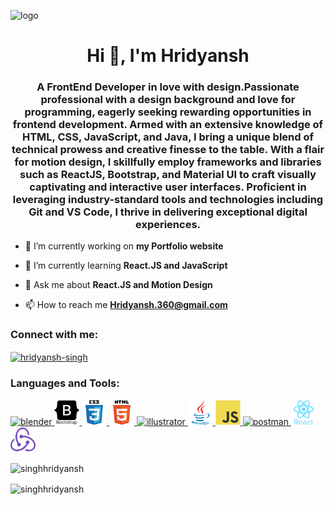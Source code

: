 ![logo]([https://github.com/SinghHridyansh/SinghHridyansh/blob/main/Github%20image%202.png](https://drive.google.com/file/d/14ZfasDVjEYa6_zCmYSNpLmmil3qrJHPg/view?usp=share_link))
<h1 align="center">Hi 👋, I'm Hridyansh</h1>
<h3 align="center">A FrontEnd Developer in love with design.Passionate professional with a design background and love for programming, eagerly seeking rewarding opportunities in frontend development. Armed with an extensive knowledge of HTML, CSS, JavaScript, and Java, I bring a unique blend of technical prowess and creative finesse to the table. With a flair for motion design, I skillfully employ frameworks and libraries such as ReactJS, Bootstrap, and Material UI to craft visually captivating and interactive user interfaces. Proficient in leveraging industry-standard tools and technologies including Git and VS Code, I thrive in delivering exceptional digital experiences.</h3>

- 🔭 I’m currently working on **my Portfolio website**

- 🌱 I’m currently learning **React.JS and JavaScript**

- 💬 Ask me about **React.JS and Motion Design**

- 📫 How to reach me **Hridyansh.360@gmail.com**

<h3 align="left">Connect with me:</h3>
<p align="left">
<a href="https://linkedin.com/in/hridyansh-singh" target="blank"><img align="center" src="https://raw.githubusercontent.com/rahuldkjain/github-profile-readme-generator/master/src/images/icons/Social/linked-in-alt.svg" alt="hridyansh-singh" height="30" width="40" /></a>
</p>

<h3 align="left">Languages and Tools:</h3>
<p align="left"> <a href="https://www.blender.org/" target="_blank" rel="noreferrer"> <img src="https://download.blender.org/branding/community/blender_community_badge_white.svg" alt="blender" width="40" height="40"/> </a> <a href="https://getbootstrap.com" target="_blank" rel="noreferrer"> <img src="https://raw.githubusercontent.com/devicons/devicon/master/icons/bootstrap/bootstrap-plain-wordmark.svg" alt="bootstrap" width="40" height="40"/> </a> <a href="https://www.w3schools.com/css/" target="_blank" rel="noreferrer"> <img src="https://raw.githubusercontent.com/devicons/devicon/master/icons/css3/css3-original-wordmark.svg" alt="css3" width="40" height="40"/> </a> <a href="https://www.w3.org/html/" target="_blank" rel="noreferrer"> <img src="https://raw.githubusercontent.com/devicons/devicon/master/icons/html5/html5-original-wordmark.svg" alt="html5" width="40" height="40"/> </a> <a href="https://www.adobe.com/in/products/illustrator.html" target="_blank" rel="noreferrer"> <img src="https://www.vectorlogo.zone/logos/adobe_illustrator/adobe_illustrator-icon.svg" alt="illustrator" width="40" height="40"/> </a> <a href="https://www.java.com" target="_blank" rel="noreferrer"> <img src="https://raw.githubusercontent.com/devicons/devicon/master/icons/java/java-original.svg" alt="java" width="40" height="40"/> </a> <a href="https://developer.mozilla.org/en-US/docs/Web/JavaScript" target="_blank" rel="noreferrer"> <img src="https://raw.githubusercontent.com/devicons/devicon/master/icons/javascript/javascript-original.svg" alt="javascript" width="40" height="40"/> </a> <a href="https://postman.com" target="_blank" rel="noreferrer"> <img src="https://www.vectorlogo.zone/logos/getpostman/getpostman-icon.svg" alt="postman" width="40" height="40"/> </a> <a href="https://reactjs.org/" target="_blank" rel="noreferrer"> <img src="https://raw.githubusercontent.com/devicons/devicon/master/icons/react/react-original-wordmark.svg" alt="react" width="40" height="40"/> </a> <a href="https://redux.js.org" target="_blank" rel="noreferrer"> <img src="https://raw.githubusercontent.com/devicons/devicon/master/icons/redux/redux-original.svg" alt="redux" width="40" height="40"/> </a> </p>

<p><img align="center" src="https://github-readme-stats.vercel.app/api/top-langs?username=singhhridyansh&show_icons=true&locale=en&layout=compact" alt="singhhridyansh" /></p>

<p><img align="center" src="https://github-readme-streak-stats.herokuapp.com/?user=singhhridyansh&" alt="singhhridyansh" /></p>
